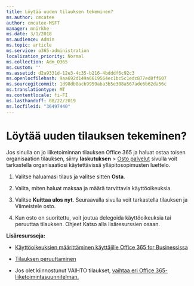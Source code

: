 ```yaml
---
title: Löytää uuden tilauksen tekeminen?
ms.author: cmcatee
author: cmcatee-MSFT
manager: mnirkhe
ms.date: 3/1/2018
ms.audience: Admin
ms.topic: article
ms.service: o365-administration
localization_priority: Normal
ms.collection: Adm_O365
ms.custom: ''
ms.assetid: d2a9331d-12e3-4c35-b216-4bdddf6c92c3
ms.openlocfilehash: 9aa692d149a6619564ec1bc5c1edc877ed8ff607
ms.sourcegitcommit: 1d98db8acb9959aba3b5e308a567ade6b62da56c
ms.translationtype: MT
ms.contentlocale: fi-FI
ms.lasthandoff: 08/22/2019
ms.locfileid: "36497440"
---
```

# <a name="looking-to-buy-a-new-subscription"></a>Löytää uuden tilauksen tekeminen?

Jos sinulla on jo liiketoiminnan tilauksen Office 365 ja haluat ostaa toisen organisaation tilauksen, siirry **laskutuksen** \> [Osto palvelut](https://go.microsoft.com/fwlink/p/?linkid=868433) sivulla voit tarkastella organisaatiosi käytettävissä ylläpitosopimusten luettelo.
 
1. Valitse haluamasi tilaus ja valitse sitten **Osta**.

2. Valita, miten haluat maksaa ja määrä tarvittavia käyttöoikeuksia.

3. Valitse **Kuittaa ulos nyt**. Seuraavalla sivulla voit tarkastella tilauksen ja Viimeistele osto.

4. Kun osto on suoritettu, voit joutua delegoida käyttöoikeuksia tai peruuttaa tilauksen. Ohjeet Katso alla lisäresurssien osaan.

 **Lisäresursseja:**
  
- [Käyttöoikeuksien määrittäminen käyttäjille Office 365 for Businessissa](https://docs.microsoft.com/office365/admin/subscriptions-and-billing/assign-licenses-to-users)
    
- [Tilauksen peruuttaminen](https://docs.microsoft.com/office365/admin/subscriptions-and-billing/cancel-your-subscription)
    
- Jos olet kiinnostunut VAIHTO tilaukset, [vaihtaa eri Office 365-liiketoimintasuunnitelman.](https://docs.microsoft.com/office365/admin/subscriptions-and-billing/switch-to-a-different-plan)